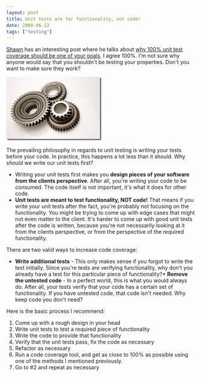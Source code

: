 ```yaml
---
layout: post
title: Unit tests are for functionality, not code!
date: 2008-06-12
tags: ["testing"]
---
```


[Shawn](http://blog.obishawn.com/) has an interesting post where he talks about [why 100% unit test coverage should be one of your goals](http://blog.obishawn.com/2008/06/why-you-should-have-100-code-test.html). I agree 100%. I'm not sure why anyone would say that you shouldn't be testing your properties. Don't you want to make sure they work?

![Unit-Testing](unit-testing.jpg) 

The prevailing philosophy in regards to unit testing is writing your tests before your code. In practice, this happens a lot less than it should. Why _should_ we write our unit tests first?

* Writing your unit tests first makes you **design pieces of your software from the clients perspective**. After all, you're writing your code to be consumed. The code itself is not important, it's what it does for other code.
* **Unit tests are meant to test functionality, NOT code!** That means if you write your unit tests after the fact, you're probably not focusing on the functionality. You might be trying to come up with edge cases that might not even matter to the client. It's harder to come up with good unit tests after the code is written, because you're not necessarily looking at it from the clients perspective, or from the perspective of the required functionality.  

There are two valid ways to increase code coverage:

*   **Write additional tests** - This only makes sense if you forgot to write the test initially. Since you're tests are verifying functionality, why don't you already have a test for this particular piece of functionality?*   **Remove the untested code** - In a perfect world, this is what you would always do. After all, your tests verify that your code has a certain set of functionality. If you have untested code, that code isn't needed. Why keep code you don't need?  

Here is the basic process I recommend:

1.  Come up with a rough design in your head
2.  Write unit tests to test a required piece of functionality
3.  Write the code to provide that functionality
4.  Verify that the unit tests pass, fix the code as necessary
4.  Refactor as necessary
5.  Run a code coverage tool, and get as close to 100% as possible using one of the methods I mentioned previously.
6.  Go to #2 and repeat as necessary
